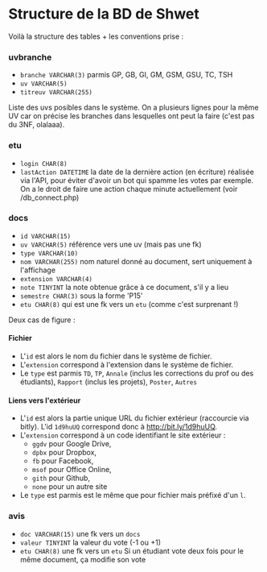 # Structure de la BD de Shwet

Voilà la structure des tables + les conventions prise :

### uvbranche
* `branche VARCHAR(3)` parmis GP, GB, GI, GM, GSM, GSU, TC, TSH
* `uv VARCHAR(5)`
* `titreuv VARCHAR(255)`

Liste des uvs posibles dans le système. On a plusieurs lignes pour la même UV car on précise les branches dans lesquelles ont peut la faire (c'est pas du 3NF, olalaaa).

### etu
* `login CHAR(8)`
* `lastAction DATETIME` la date de la dernière action (en écriture) réalisée via l'API, pour éviter d'avoir un bot qui spamme les votes par exemple. On a le droit de faire une action chaque minute actuellement (voir /db_connect.php)

### docs
* `id VARCHAR(15)`
* `uv VARCHAR(5)` référence vers une uv (mais pas une fk)
* `type VARCHAR(10)` 
* `nom VARCHAR(255)` nom naturel donné au document, sert uniquement à l'affichage
* `extension VARCHAR(4)`
* `note TINYINT` la note obtenue grâce à ce document, s'il y a lieu
* `semestre CHAR(3)` sous la forme 'P15'
* `etu CHAR(8)` qui est une fk vers un `etu` (comme c'est surprenant !)

Deux cas de figure :
#### Fichier
* L'`id` est alors le nom du fichier dans le système de fichier.
* L'`extension` correspond à l'extension dans le système de fichier.
* Le `type` est parmis `TD`, `TP`, `Annale` (inclus les corrections du prof ou des étudiants), `Rapport` (inclus les projets), `Poster`, `Autres`

#### Liens vers l'extérieur
* L'`id` est alors la partie unique URL du fichier extérieur (raccourcie via bitly). L'id `1d9huUQ` correspond donc à http://bit.ly/1d9huUQ.
* L'`extension` correspond à un code identifiant le site extérieur :
    * `ggdv` pour Google Drive,
    * `dpbx` pour Dropbox,
    * `fb` pour Facebook,
    * `msof` pour Office Online,
    * `gith` pour Github,
    * `none` pour un autre site
* Le `type` est parmis est le même que pour fichier mais préfixé d'un `l`.

### avis
* `doc VARCHAR(15)` une fk vers un `docs`
* `valeur TINYINT` la valeur du vote (-1 ou +1)
* `etu CHAR(8)` une fk vers un `etu`
Si un étudiant vote deux fois pour le même document, ça modifie son vote